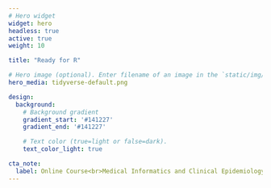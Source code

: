 ```yaml
---
# Hero widget
widget: hero
headless: true
active: true
weight: 10

title: "Ready for R"

# Hero image (optional). Enter filename of an image in the `static/img/` folder.
hero_media: tidyverse-default.png

design:
  background:
    # Background gradient
    gradient_start: '#141227'
    gradient_end: '#141227'

    # Text color (true=light or false=dark).
    text_color_light: true

cta_note:
  label: Online Course<br>Medical Informatics and Clinical Epidemiology<br>Oregon Health & Science University
---
```

